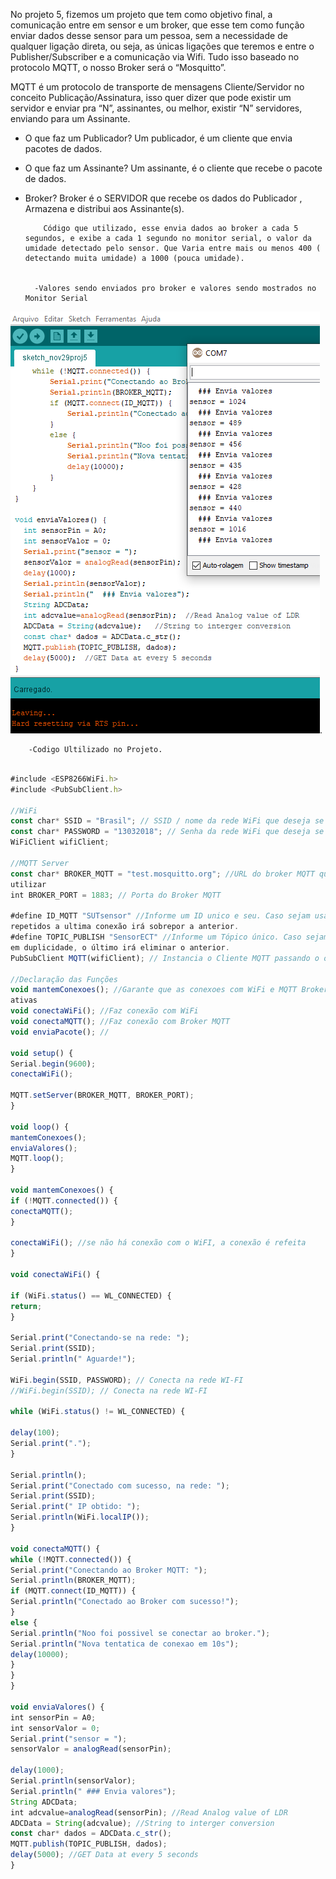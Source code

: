 No projeto 5, fizemos um projeto que tem como objetivo final, a comunicação entre em sensor e um broker, que esse tem como função enviar dados desse sensor para um pessoa, sem a necessidade de qualquer ligação direta, ou seja, as únicas ligações que teremos e entre o Publisher/Subscriber e a comunicação via Wifi. Tudo isso baseado no protocolo MQTT, o nosso Broker será o “Mosquitto”.

MQTT é um protocolo de transporte de mensagens Cliente/Servidor no conceito Publicação/Assinatura, isso quer dizer que pode existir um servidor e enviar pra “N”, assinantes, ou melhor, existir “N” servidores, enviando para um Assinante.   	
- O que faz um Publicador?
        	Um publicador, é um cliente que envia pacotes de dados.
- O que faz um Assinante?
        	Um assinante, é o cliente que recebe o pacote de dados.
- Broker?
        	Broker é o SERVIDOR que recebe os dados do Publicador , Armazena e distribui aos Assinante(s).
          
          Código que utilizado, esse envia dados ao broker a cada 5 segundos, e exibe a cada 1 segundo no monitor serial, o valor da umidade detectado pelo sensor. Que Varia entre mais ou menos 400 ( detectando muita umidade) a 1000 (pouca umidade).
    
    
        -Valores sendo enviados pro broker e valores sendo mostrados no Monitor Serial
![Alt Text](https://github.com/AquilesBurlamaqui/InternetDasCoisas/blob/master/projeto5/2019.2/Matheus%20Cavalcante/foto%20(1).png).
 
        -Codigo Ultilizado no Projeto.
```javascript

#include <ESP8266WiFi.h>
#include <PubSubClient.h>
 
//WiFi
const char* SSID = "Brasil"; // SSID / nome da rede WiFi que deseja se conectar
const char* PASSWORD = "13032018"; // Senha da rede WiFi que deseja se conectar
WiFiClient wifiClient;
 
//MQTT Server
const char* BROKER_MQTT = "test.mosquitto.org"; //URL do broker MQTT que se deseja
utilizar
int BROKER_PORT = 1883; // Porta do Broker MQTT
 
#define ID_MQTT "SUTsensor" //Informe um ID unico e seu. Caso sejam usados IDs
repetidos a ultima conexão irá sobrepor a anterior.
#define TOPIC_PUBLISH "SensorECT" //Informe um Tópico único. Caso sejam usados tópicos
em duplicidade, o último irá eliminar o anterior.
PubSubClient MQTT(wifiClient); // Instancia o Cliente MQTT passando o objeto espClient
 
//Declaração das Funções
void mantemConexoes(); //Garante que as conexoes com WiFi e MQTT Broker se mantenham
ativas
void conectaWiFi(); //Faz conexão com WiFi
void conectaMQTT(); //Faz conexão com Broker MQTT
void enviaPacote(); //
 
void setup() {
Serial.begin(9600);
conectaWiFi();
 
MQTT.setServer(BROKER_MQTT, BROKER_PORT);
}
 
void loop() {
mantemConexoes();
enviaValores();
MQTT.loop();
}
 
void mantemConexoes() {
if (!MQTT.connected()) {
conectaMQTT();
}
 
conectaWiFi(); //se não há conexão com o WiFI, a conexão é refeita
}
 
void conectaWiFi() {
 
if (WiFi.status() == WL_CONNECTED) {
return;
}
 
Serial.print("Conectando-se na rede: ");
Serial.print(SSID);
Serial.println(" Aguarde!");
 
WiFi.begin(SSID, PASSWORD); // Conecta na rede WI-FI
//WiFi.begin(SSID); // Conecta na rede WI-FI
 
while (WiFi.status() != WL_CONNECTED) {
 
delay(100);
Serial.print(".");
}
 
Serial.println();
Serial.print("Conectado com sucesso, na rede: ");
Serial.print(SSID);
Serial.print(" IP obtido: ");
Serial.println(WiFi.localIP());
}
 
void conectaMQTT() {
while (!MQTT.connected()) {
Serial.print("Conectando ao Broker MQTT: ");
Serial.println(BROKER_MQTT);
if (MQTT.connect(ID_MQTT)) {
Serial.println("Conectado ao Broker com sucesso!");
}
else {
Serial.println("Noo foi possivel se conectar ao broker.");
Serial.println("Nova tentatica de conexao em 10s");
delay(10000);
}
}
}
 
void enviaValores() {
int sensorPin = A0;
int sensorValor = 0;
Serial.print("sensor = ");
sensorValor = analogRead(sensorPin);
 
delay(1000);
Serial.println(sensorValor);
Serial.println(" ### Envia valores");
String ADCData;
int adcvalue=analogRead(sensorPin); //Read Analog value of LDR
ADCData = String(adcvalue); //String to interger conversion
const char* dados = ADCData.c_str();
MQTT.publish(TOPIC_PUBLISH, dados);
delay(5000); //GET Data at every 5 seconds
}
```
